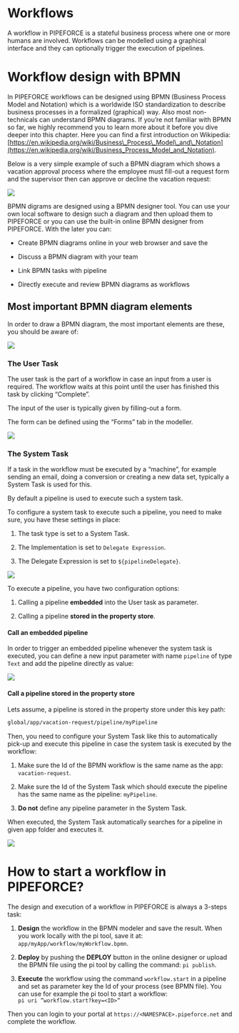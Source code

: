 # Workflows

A workflow in PIPEFORCE is a stateful business process where one or more humans are involved. Workflows can be modelled using a graphical interface and they can optionally trigger the execution of pipelines.

# Workflow design with BPMN

In PIPEFORCE workflows can be designed using BPMN (Business Process Model and Notation) which is a worldwide ISO standardization to describe business processes in a formalized (graphical) way. Also most non-technicals can understand BPMN diagrams. If you’re not familiar with BPMN so far, we highly recommend you to learn more about it before you dive deeper into this chapter. Here you can find a first introduction on Wikipedia: [https://en.wikipedia.org/wiki/Business\_Process\_Model\_and\_Notation](https://en.wikipedia.org/wiki/Business_Process_Model_and_Notation).

Below is a very simple example of such a BPMN diagram which shows a vacation approval process where the employee must fill-out a request form and the supervisor then can approve or decline the vacation request:

![](../img/grafik-20210712-071439.png)

BPMN digrams are designed using a BPMN designer tool. You can use your own local software to design such a diagram and then upload them to PIPEFORCE or you can use the built-in online BPMN designer from PIPEFORCE. With the later you can:

*   Create BPMN diagrams online in your web browser and save the
    
*   Discuss a BPMN diagram with your team
    
*   Link BPMN tasks with pipeline
    
*   Directly execute and review BPMN diagrams as workflows
    

## Most important BPMN diagram elements

In order to draw a BPMN diagram, the most important elements are these, you should be aware of:

![](../img/grafik-20201023-111600.png)

### The User Task

The user task is the part of a workflow in case an input from a user is required. The workflow waits at this point until the user has finished this task by clicking “Complete”.

The input of the user is typically given by filling-out a form.

The form can be defined using the “Forms” tab in the modeller.

![](../img/grafik-20201023-112343.png)

### The System Task

If a task in the workflow must be executed by a “machine”, for example sending an email, doing a conversion or creating a new data set, typically a System Task is used for this.

By default a pipeline is used to execute such a system task.

To configure a system task to execute such a pipeline, you need to make sure, you have these settings in place:

1.  The task type is set to a System Task.
    
2.  The Implementation is set to `Delegate Expression`.
    
3.  The Delegate Expression is set to `${pipelineDelegate}`.
    

![](../img/grafik-20201023-112937.png)

To execute a pipeline, you have two configuration options:

1.  Calling a pipeline **embedded** into the User task as parameter.
    
2.  Calling a pipeline **stored in the property store**.
    

#### Call an embedded pipeline

In order to trigger an embedded pipeline whenever the system task is executed, you can define a new input parameter with name `pipeline` of type `Text` and add the pipeline directly as value:

![](../img/send-email.png)

#### Call a pipeline stored in the property store

Lets assume, a pipeline is stored in the property store under this key path:

```bash
global/app/vacation-request/pipeline/myPipeline
```

Then, you need to configure your System Task like this to automatically pick-up and execute this pipeline in case the system task is executed by the workflow:

1.  Make sure the Id of the BPMN workflow is the same name as the app: `vacation-request`.
    
2.  Make sure the Id of the System Task which should execute the pipeline has the same name as the pipeline: `myPipeline`.
    
3.  **Do not** define any pipeline parameter in the System Task.
    

When executed, the System Task automatically searches for a pipeline in given app folder and executes it.

![](../img/validation-request.png)

# How to start a workflow in PIPEFORCE?

The design and execution of a workflow in PIPEFORCE is always a 3-steps task:

1.  **Design** the workflow in the BPMN modeler and save the result. When you work locally with the pi tool, save it at: `app/myApp/workflow/myWorkflow.bpmn`.
    
2.  **Deploy** by pushing the **DEPLOY** button in the online designer or upload the BPMN file using the pi tool by calling the command: `pi publish`.
    
3.  **Execute** the workflow using the command `workflow.start` in a pipeline and set as parameter key the Id of your process (see BPMN file). You can use for example the pi tool to start a workflow:  
    `pi uri ”workflow.start?key=<ID>”`
    

Then you can login to your portal at `https://<NAMESPACE>.pipeforce.net` and complete the workflow.
